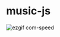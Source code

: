 # music-js
![ezgif com-speed](https://github.com/yigityardibi/music-js/assets/147426008/f5957d8a-c1b8-4904-bd0f-27f08576096b)
